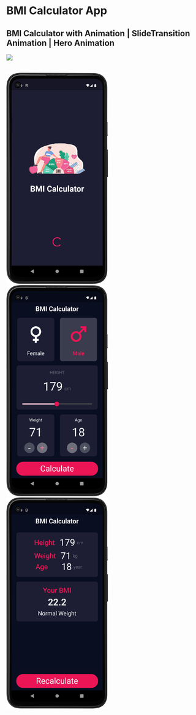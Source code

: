 # BMI Calculator App


## BMI Calculator with Animation | SlideTransition Animation | Hero Animation

<img src="https://github.com/RomitKatrodiya/BMI_Calculator/blob/master/images/bmi_calculator.GIF" style=" height:650px; " data-target="animated-image.originalImage">

##

<img src="https://github.com/RomitKatrodiya/BMI_Calculator/blob/master/images/Screenshot_20221008_172926.png" style=" height:550px; " data-target="animated-image.originalImage"><img src="https://github.com/RomitKatrodiya/BMI_Calculator/blob/master/images/Screenshot_20221008_173000.png" style=" height:550px; " data-target="animated-image.originalImage">
<img src="https://github.com/RomitKatrodiya/BMI_Calculator/blob/master/images/Screenshot_20221008_173010.png" style=" height:550px; " data-target="animated-image.originalImage">
